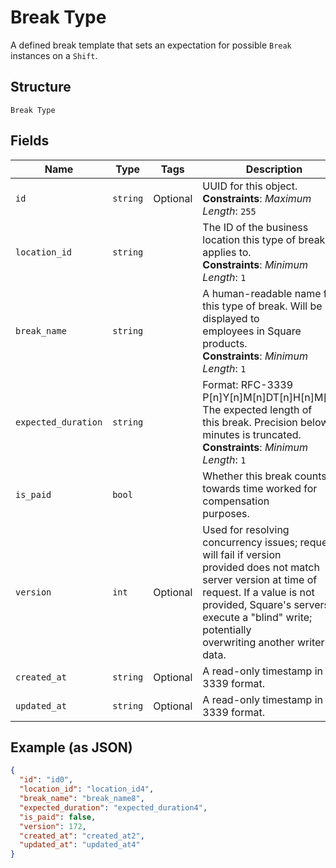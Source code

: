 
# Break Type

A defined break template that sets an expectation for possible `Break`
instances on a `Shift`.

## Structure

`Break Type`

## Fields

| Name | Type | Tags | Description |
|  --- | --- | --- | --- |
| `id` | `string` | Optional | UUID for this object.<br>**Constraints**: *Maximum Length*: `255` |
| `location_id` | `string` |  | The ID of the business location this type of break applies to.<br>**Constraints**: *Minimum Length*: `1` |
| `break_name` | `string` |  | A human-readable name for this type of break. Will be displayed to<br>employees in Square products.<br>**Constraints**: *Minimum Length*: `1` |
| `expected_duration` | `string` |  | Format: RFC-3339 P[n]Y[n]M[n]DT[n]H[n]M[n]S. The expected length of<br>this break. Precision below minutes is truncated.<br>**Constraints**: *Minimum Length*: `1` |
| `is_paid` | `bool` |  | Whether this break counts towards time worked for compensation<br>purposes. |
| `version` | `int` | Optional | Used for resolving concurrency issues; request will fail if version<br>provided does not match server version at time of request. If a value is not<br>provided, Square's servers execute a "blind" write; potentially<br>overwriting another writer's data. |
| `created_at` | `string` | Optional | A read-only timestamp in RFC 3339 format. |
| `updated_at` | `string` | Optional | A read-only timestamp in RFC 3339 format. |

## Example (as JSON)

```json
{
  "id": "id0",
  "location_id": "location_id4",
  "break_name": "break_name8",
  "expected_duration": "expected_duration4",
  "is_paid": false,
  "version": 172,
  "created_at": "created_at2",
  "updated_at": "updated_at4"
}
```

